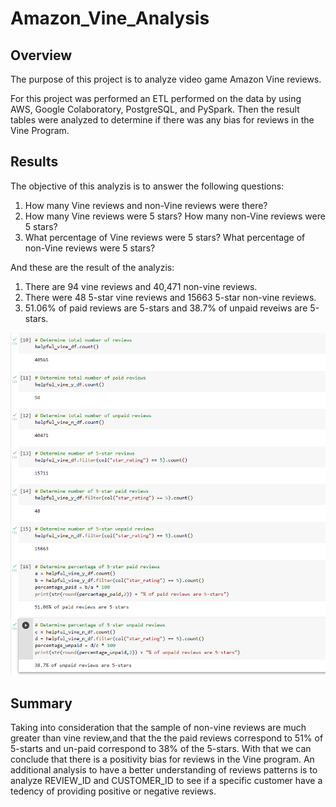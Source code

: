 # Amazon_Vine_Analysis
## Overview

The purpose of this project is to analyze video game Amazon Vine reviews. 

For this project was performed an ETL performed on the data by using AWS, Google Colaboratory, PostgreSQL, and PySpark. Then the result tables were analyzed to determine if there was any bias for reviews in the Vine Program.

## Results

The objective of this analyzis is to answer the following questions:
1. How many Vine reviews and non-Vine reviews were there?
2. How many Vine reviews were 5 stars? How many non-Vine reviews were 5 stars?
3. What percentage of Vine reviews were 5 stars? What percentage of non-Vine reviews were 5 stars?

And these are the result of the analyzis:

1. There are 94 vine reviews and 40,471 non-vine reviews.
2. There were 48 5-star vine reviews and 15663 5-star non-vine reviews.
3. 51.06% of paid reviews are 5-stars and 38.7% of unpaid reveiws are 5-stars.

![Results](https://github.com/carolineshipley/Amazon_Vine_Analysis/blob/main/Resources/Results.PNG)

## Summary

Taking into consideration that the sample of non-vine reviews are much greater than vine review,and that the the paid reviews correspond to 51% of 5-starts and un-paid correspond to 38% of the 5-stars. With that we can conclude that there is a positivity bias for reviews in the Vine program. 
An additional analysis to have a better understanding of reviews patterns is to analyze REVIEW_ID and CUSTOMER_ID to see if a specific customer have a tedency of providing positive or negative reviews.
